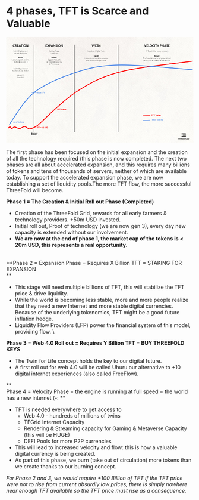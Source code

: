 # 4 phases, TFT is Scarce and Valuable

![alt_text](img/velocity_phase.png )


The first phase has been focused on the initial expansion and the creation of all the technology required (this phase is now completed. The next two phases are all about accelerated expansion, and this requires many billions of tokens and tens of thousands of servers, neither of which are available today.  To support the accelerated expansion phase, we are now establishing a set of liquidity pools.The more TFT flow, the more successful ThreeFold will become. 

**Phase 1 = The Creation & Initial Roll out Phase (Completed)**



* Creation of the ThreeFold Grid, rewards for all early farmers & technology providers. +50m USD invested.
* Initial roll out, Proof of technology (we are now gen 3), every day new capacity is extended without our involvement.
* **We are now at the end of phase 1, the market cap of the tokens is &lt; 20m USD, this represents a real opportunity.**

 \
**Phase 2 = Expansion Phase = Requires X Billion TFT = STAKING FOR EXPANSION \
**



* This stage will need multiple billions of TFT, this will stabilize the TFT price & drive liquidity.
* While the world is becoming less stable, more and more people realize that they need a new Internet and more stable digital currencies. Because of the underlying tokenomics, TFT might be a good future inflation hedge.
* Liquidity Flow Providers (LFP) power the financial system of this model, providing flow. \


**Phase 3 = Web 4.0 Roll out = Requires Y Billion TFT = BUY THREEFOLD KEYS**



* The Twin for Life concept holds the key to our digital future. 
* A first roll out for web 4.0 will be called Uhuru our alternative to +10 digital internet experiences (also called FreeFlow).

** \
Phase 4 = Velocity Phase = the engine is running at full speed = the world has a new internet (-: **



* TFT is needed everywhere to get access to 
    * Web 4.0 - hundreds of millions of twins
    * TFGrid Internet Capacity 
    * Rendering & Streaming capacity for Gaming & Metaverse Capacity (this will be HUGE)
    * DEFI Pools for more P2P currencies
* This will lead to increased velocity and flow: this is how a valuable digital currency is being created.
* As part of this phase, we burn (take out of circulation) more tokens than we create thanks to our burning concept.

_For Phase 2 and 3, we would require +100 Billion of TFT if the TFT price were not to rise from current absurdly low prices, there is simply nowhere near  enough TFT available so the TFT price must rise as a consequence._
